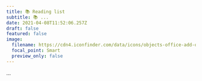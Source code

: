 ```yaml
---
title: 📚 Reading list
subtitle: 📚 ...
date: 2021-04-08T11:52:06.257Z
draft: false
featured: false
image:
  filename: https://cdn4.iconfinder.com/data/icons/objects-office-add-on-vol-2/48/v-20-512.png
  focal_point: Smart
  preview_only: false
---
```

...
